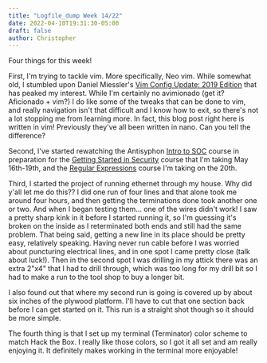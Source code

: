 ```yaml
---
title: "Logfile_dump Week 14/22"
date: 2022-04-10T19:31:30-05:00
draft: false
author: Christopher
---
```


Four things for this week!

First, I'm trying to tackle vim. More specifically, Neo vim. While somewhat old, I stumbled upon Daniel Miessler's [Vim Config Update: 2019 Edition](https://danielmiessler.com/blog/vim-configuration-update-2019-version/) that has peaked my interest. While I'm certainly no avimionado (get it? Aficionado + vim?) I do like some of the tweaks that can be done to vim, and really navigation isn't that difficult and I know how to exit, so there's not a lot stopping me from learning more. In fact, this blog post right here is written in vim! Previously they've all been written in nano. Can you tell the difference?

Second, I've started rewatching the Antisyphon [Intro to SOC](https://www.antisyphontraining.com/soc-core-skills-w-john-strand/) course in preparation for the [Getting Started in Security](https://www.antisyphontraining.com/getting-started-in-security-with-bhis-and-mitre-attck-w-john-strand/) course that I'm taking May 16th-19th, and the [Regular Expressions](https://www.antisyphontraining.com/regular-expressions-your-new-lifestyle-w-joff-thyer/) course I'm taking on the 20th.

Third, I started the project of running ethernet through my house. Why did y'all let me do this?? I did one run of four lines and that alone took me around four hours, and then getting the terminations done took another one or two. And when I began testing them... one of the wires didn't work! I saw a pretty sharp kink in it before I started running it, so I'm guessing it's broken on the inside as I reterminated both ends and still had the same problem. That being said, getting a new line in its place should be pretty easy, relatively speaking. Having never run cable before I was worried about puncturing electrical lines, and in one spot I came pretty close (talk about luck!). Then in the second spot I was drilling in my attick there was an extra 2"x4" that I had to drill through, which was too long for my drill bit so I had to make a run to the tool shop to buy a longer bit. 

I also found out that where my second run is going is covered up by about six inches of the plywood platform. I'll have to cut that one section back before I can get started on it. This run is a straight shot though so it should be more simple.

The fourth thing is that I set up my terminal (Terminator) color scheme to match Hack the Box. I really like those colors, so I got it all set and am really enjoying it. It definitely makes working in the terminal more enjoyable!
